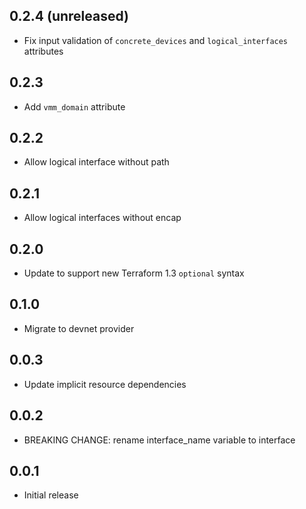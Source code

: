 ## 0.2.4 (unreleased)

- Fix input validation of `concrete_devices` and `logical_interfaces` attributes

## 0.2.3

- Add `vmm_domain` attribute

## 0.2.2

- Allow logical interface without path

## 0.2.1

- Allow logical interfaces without encap

## 0.2.0

- Update to support new Terraform 1.3 `optional` syntax

## 0.1.0

- Migrate to devnet provider

## 0.0.3

- Update implicit resource dependencies

## 0.0.2

- BREAKING CHANGE: rename interface_name variable to interface

## 0.0.1

- Initial release

